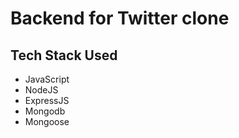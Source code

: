 # Backend for Twitter clone

## Tech Stack Used

- JavaScript
- NodeJS
- ExpressJS
- Mongodb
- Mongoose
